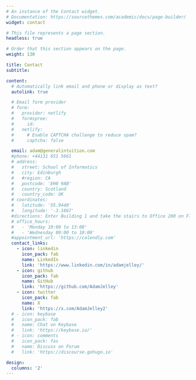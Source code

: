 ```yaml
---
# An instance of the Contact widget.
# Documentation: https://sourcethemes.com/academic/docs/page-builder/
widget: contact

# This file represents a page section.
headless: true

# Order that this section appears on the page.
weight: 130

title: Contact
subtitle:

content:
  # Automatically link email and phone or display as text?
  autolink: true

  # Email form provider
  # form:
  #   provider: netlify
  #   formspree:
  #     id:
  #   netlify:
  #     # Enable CAPTCHA challenge to reduce spam?
  #     captcha: false

  email: adam@generalintuition.com
  #phone: +44131 651 5661
  # address:
  #   street: School of Informatics
  #   city: Edinburgh
  #   #region: CA
  #   postcode: 'EH8 9AB'
  #   country: Scotland
  #   country_code: UK
  # coordinates:
  #   latitude: '55.9448'
  #   longitude: '-3.1867'
  #directions: Enter Building 1 and take the stairs to Office 200 on Floor 2
  # office_hours:
  #   - 'Monday 10:00 to 13:00'
  #   - 'Wednesday 09:00 to 10:00'
  #appointment_url: 'https://calendly.com'
  contact_links:
    - icon: linkedin
      icon_pack: fab
      name: LinkedIn
      link: 'https://www.linkedin.com/in/adamjelley/'
    - icon: github
      icon_pack: fab
      name: GitHub
      link: 'https://github.com/AdamJelley'
    - icon: twitter
      icon_pack: fab
      name: X
      link: 'https://x.com/AdamJelley2'
  # - icon: keybase
  #   icon_pack: fab
  #   name: Chat on Keybase
  #   link: 'https://keybase.io/'
  # - icon: comments
  #   icon_pack: fas
  #   name: Discuss on Forum
  #   link: 'https://discourse.gohugo.io'

design:
  columns: '2'
---
```

